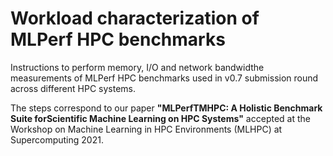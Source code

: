 # Workload characterization of MLPerf HPC benchmarks

Instructions to perform memory, I/O and network bandwidthe measurements of MLPerf HPC benchmarks used in v0.7 submission round across different HPC systems.

The steps correspond to our paper  **"MLPerfTMHPC: A Holistic Benchmark Suite forScientific Machine Learning on HPC Systems"** accepted at the Workshop on Machine Learning in HPC Environments (MLHPC) at Supercomputing 2021. 


